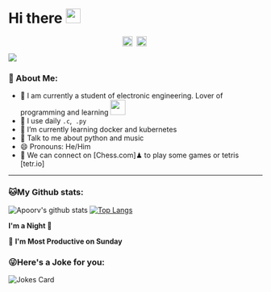 # Hi there <img src="https://github.com/TheDudeThatCode/TheDudeThatCode/blob/master/Assets/Hi.gif" width="29px">
<p align="center">
<a href="https://twitter.com/Juanchi1820" target="blank"><img align="center" src="https://cdn.jsdelivr.net/npm/simple-icons@3.0.1/icons/twitter.svg" alt="apoorv__tyagi" height="20" width="20" /></a>&nbsp;
<a href="https://linkedin.com/in/juanbautistagonzalez" target="blank"><img align="center" src="https://cdn.jsdelivr.net/npm/simple-icons@3.0.1/icons/linkedin.svg" alt="apoorvtyagi" height="20" width="20" /></a>&nbsp;
</p>

![](https://camo.githubusercontent.com/992babdffd8c74a1502de375fbdf7e4d54773242/68747470733a2f2f6d656469612e67697068792e636f6d2f6d656469612f53576f536b4e36447854737a71494b4571762f67697068792e676966)

### 🤵 About Me:
- 🏦 I am currently a student of electronic engineering. Lover of programming and learning 
      <img src="https://media.giphy.com/media/WUlplcMpOCEmTGBtBW/giphy.gif" width="30">
- 🤔 I use daily ```.c```,``` .py```
- 🌱 I’m currently learning docker and kubernetes
- 💬 Talk to me about python and music
- 😄 Pronouns: He/Him
- 👯 We can connect on [Chess.com]♟ to play some games or tetris [tetr.io]

<p align="center">
</p>

---
### 🐱My Github stats:
![Apoorv's github stats](https://github-readme-stats.vercel.app/api?username=juanchixd&show_icons=true&title_color=ffc857&icon_color=8ac926&text_color=daf7dc&bg_color=151515&hide=["stars"])
[![Top Langs](https://github-readme-stats.vercel.app/api/top-langs/?username=juanchixd&layout=compact&text_color=daf7dc&bg_color=151515)](https://github.com/anuraghazra/github-readme-stats)

<!--START_SECTION:waka-->
**I'm a Night 🦉** 

📅 **I'm Most Productive on Sunday** 


<!--END_SECTION:waka-->

### 😜Here's a Joke for you:
<img src="https://readme-jokes.vercel.app/api" alt="Jokes Card" />
